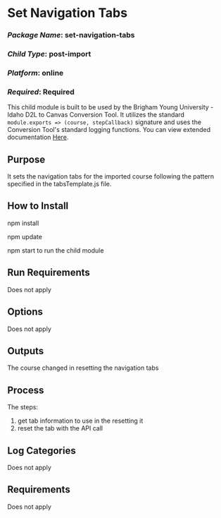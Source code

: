 # Set Navigation Tabs
### *Package Name*: set-navigation-tabs
### *Child Type*: post-import
### *Platform*: online
### *Required*: Required

This child module is built to be used by the Brigham Young University - Idaho D2L to Canvas Conversion Tool. It utilizes the standard `module.exports => (course, stepCallback)` signature and uses the Conversion Tool's standard logging functions. You can view extended documentation [Here](https://github.com/byuitechops/d2l-to-canvas-conversion-tool/tree/master/documentation).

## Purpose
It sets the navigation tabs for the imported course following the pattern specified in the tabsTemplate.js file.

## How to Install
npm install

npm update
 
npm start to run the child module

## Run Requirements
Does not apply

## Options
Does not apply

## Outputs
The course changed in resetting the navigation tabs

## Process
The steps: 
1. get tab information to use in the resetting it
2. reset the tab with the API call 

## Log Categories
Does not apply

## Requirements
Does not apply
